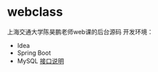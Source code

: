 # webclass
上海交通大学陈昊鹏老师web课的后台源码
开发环境：
- Idea
- Spring Boot
- MySQL
[接口说明](https://github.com/DawnChau/webclass/blob/master/%E6%8E%A5%E5%8F%A3%E8%AF%B4%E6%98%8E.md)
